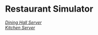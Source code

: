 # **Restaurant Simulator**
[_Dining Hall Server_](https://github.com/Andreea010/DiningHall) <br />
[_Kitchen Server_](https://github.com/Andreea010/Kitchen) 
